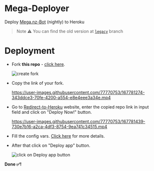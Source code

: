 # Mega-Deployer

Deploy [Mega.nz-Bot](https://github.com/Itz-fork/Mega.nz-Bot/tree/nightly) (nightly) to Heroku


> Note ⚠️
> You can find the old version at [`legacy`](https://github.com/Itz-fork/X-Bin-Patch/tree/legacy) branch

# Deployment

- Fork **this repo** - [click here](https://github.com/Itz-fork/X-Bin-Patch/fork).

  ![create fork](https://user-images.githubusercontent.com/77770753/167780790-ab07f59e-d5e4-4dd1-9160-72b1fddf060d.png)


- Copy the link of your fork.

  https://user-images.githubusercontent.com/77770753/167781274-343ddce3-70fe-4200-a554-e8e4eee3a34e.mp4


- Go to [Redirect-to-Heroku](https://itz-fork.github.io/Redirect-to-Heroku) website, enter the copied repo link in input field and click on "Deploy Now!" button.

  https://user-images.githubusercontent.com/77770753/167781439-730e7b16-a2ca-4df3-8754-9ea741c34515.mp4


- Fill the config vars. [Click here](https://github.com/Itz-fork/Mega.nz-Bot#config-vars) for more details.

- After that click on "Deploy app" button.

  ![click on  Deploy app  button](https://user-images.githubusercontent.com/77770753/167781821-a9b0df9f-3e45-48b5-9104-ee033ef8421d.png)



**Done ✅!**
